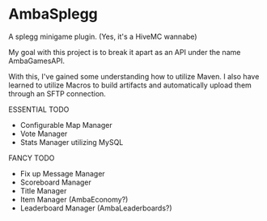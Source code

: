 # AmbaSplegg
A splegg minigame plugin. (Yes, it's a HiveMC wannabe)

My goal with this project is to break it apart as an API under the name AmbaGamesAPI.

With this, I've gained some understanding how to utilize Maven.
I also have learned to utilize Macros to build artifacts and automatically upload them through an SFTP connection.

ESSENTIAL TODO
- Configurable Map Manager
- Vote Manager
- Stats Manager utilizing MySQL

FANCY TODO
- Fix up Message Manager
- Scoreboard Manager
- Title Manager
- Item Manager (AmbaEconomy?)
- Leaderboard Manager (AmbaLeaderboards?)
